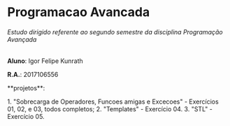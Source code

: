 # Programacao Avancada

###### Estudo dirigido referente ao segundo semestre da disciplina Programação Avançada

**Aluno**: Igor Felipe Kunrath <p>
**R.A.**: 2017106556 
<p>
**projetos**:
<p>
1. "Sobrecarga de Operadores, Funcoes amigas e Excecoes" - Exercícios 01, 02, e 03, todos completos;
2. "Templates" - Exercício 04.
3. "STL" - Exercício 05.
